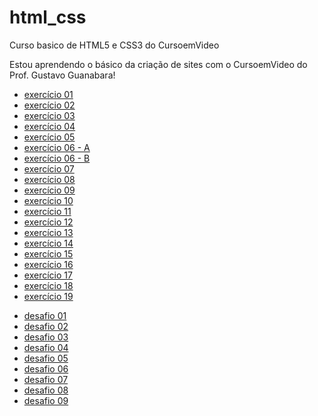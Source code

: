  # html_css
 Curso basico de HTML5 e CSS3 do CursoemVideo

 Estou aprendendo o básico da criação de sites com o CursoemVideo do Prof. Gustavo Guanabara!
 
 <ul>
     <li><a href="https://michelsouza-tech.github.io/html_css/md01/exercicios/ex01/index.html"> exercício 01</li>
     <li><a href="https://michelsouza-tech.github.io/html_css/md01/exercicios/ex02/index.html"> exercício 02</li>
     <li><a href="https://michelsouza-tech.github.io/html_css/md01/exercicios/ex03/index.html"> exercício 03</li>
     <li><a href="https://michelsouza-tech.github.io/html_css/md01/exercicios/ex04/index.html"> exercício 04</li>
     <li><a href="https://michelsouza-tech.github.io/html_css/md01/exercicios/ex05/index.html"> exercício 05</li>
     <li><a href="https://michelsouza-tech.github.io/html_css/md01/exercicios/ex06/html4.html"> exercício 06 - A</li>
     <li><a href="https://michelsouza-tech.github.io/html_css/md01/exercicios/ex06/html5.html"> exercício 06 - B</li>
     <li><a href="https://michelsouza-tech.github.io/html_css/md01/exercicios/ex07/index.html"> exercício 07</li>
     <li><a href="https://michelsouza-tech.github.io/html_css/md01/exercicios/ex08/index.html"> exercício 08</li>
     <li><a href="https://michelsouza-tech.github.io/html_css/md01/exercicios/ex09/index.html"> exercício 09</li>
     <li><a href="https://michelsouza-tech.github.io/html_css/md01/exercicios/ex10/index.html"> exercício 10</li>
     <li><a href="https://michelsouza-tech.github.io/html_css/md01/exercicios/ex11/index.html"> exercício 11</li>
     <li><a href="https://michelsouza-tech.github.io/html_css/md01/exercicios/ex12/index.html"> exercício 12</li>
     <li><a href="https://michelsouza-tech.github.io/html_css/md01/exercicios/ex13/index.html"> exercício 13</li>
     <li><a href="https://michelsouza-tech.github.io/html_css/md01/exercicios/ex14/index.html"> exercício 14</li>
     <li><a href="https://michelsouza-tech.github.io/html_css/md01/exercicios/ex15/index.html"> exercício 15</li>
     <li><a href="https://michelsouza-tech.github.io/html_css/md01/exercicios/ex16/index.html"> exercício 16</li>
     <li><a href="https://michelsouza-tech.github.io/html_css/md01/exercicios/ex17/index.html"> exercício 17</li>
     <li><a href="https://michelsouza-tech.github.io/html_css/md01/exercicios/ex18/index.html"> exercício 18</li>
     <li><a href="https://michelsouza-tech.github.io/html_css/md01/exercicios/ex19/index.html"> exercício 19</li>
 </ul>

<ul>
    <li><a href="https://michelsouza-tech.github.io/html_css/md01/desafios/d01/index.html"> desafio 01 </a></li>
    <li><a href="https://michelsouza-tech.github.io/html_css/md01/desafios/d02/index.html"> desafio 02 </a></li>
    <li><a href="https://michelsouza-tech.github.io/html_css/md01/desafios/d03/index.html"> desafio 03 </a></li>
    <li><a href="https://michelsouza-tech.github.io/html_css/md01/desafios/d04/index.html"> desafio 04 </a></li>
    <li><a href="https://michelsouza-tech.github.io/html_css/md01/desafios/d05/index.html"> desafio 05 </a></li>
    <li><a href="https://michelsouza-tech.github.io/html_css/md01/desafios/d06/index.html"> desafio 06 </a></li>
    <li><a href="https://michelsouza-tech.github.io/html_css/md01/desafios/d07/index.html"> desafio 07 </a></li>
    <li><a href="https://michelsouza-tech.github.io/html_css/md01/desafios/d08/index.html"> desafio 08 </a></li>
    <li><a href="https://michelsouza-tech.github.io/html_css/md01/desafios/d09/index.html"> desafio 09 </a></li>
</ul>



